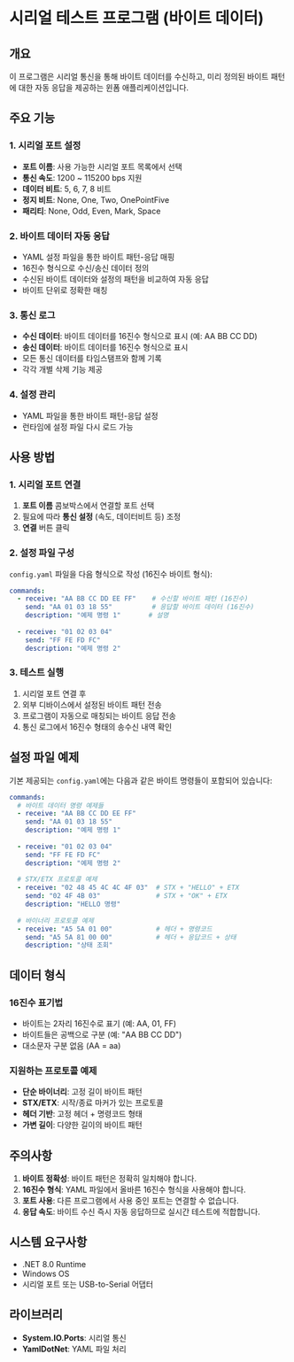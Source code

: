# 시리얼 테스트 프로그램 (바이트 데이터)

## 개요
이 프로그램은 시리얼 통신을 통해 바이트 데이터를 수신하고, 미리 정의된 바이트 패턴에 대한 자동 응답을 제공하는 윈폼 애플리케이션입니다.

## 주요 기능

### 1. 시리얼 포트 설정
- **포트 이름**: 사용 가능한 시리얼 포트 목록에서 선택
- **통신 속도**: 1200 ~ 115200 bps 지원
- **데이터 비트**: 5, 6, 7, 8 비트
- **정지 비트**: None, One, Two, OnePointFive
- **패리티**: None, Odd, Even, Mark, Space

### 2. 바이트 데이터 자동 응답
- YAML 설정 파일을 통한 바이트 패턴-응답 매핑
- 16진수 형식으로 수신/송신 데이터 정의
- 수신된 바이트 데이터와 설정의 패턴을 비교하여 자동 응답
- 바이트 단위로 정확한 매칭

### 3. 통신 로그
- **수신 데이터**: 바이트 데이터를 16진수 형식으로 표시 (예: AA BB CC DD)
- **송신 데이터**: 바이트 데이터를 16진수 형식으로 표시
- 모든 통신 데이터를 타임스탬프와 함께 기록
- 각각 개별 삭제 기능 제공

### 4. 설정 관리
- YAML 파일을 통한 바이트 패턴-응답 설정
- 런타임에 설정 파일 다시 로드 가능

## 사용 방법

### 1. 시리얼 포트 연결
1. **포트 이름** 콤보박스에서 연결할 포트 선택
2. 필요에 따라 **통신 설정** (속도, 데이터비트 등) 조정
3. **연결** 버튼 클릭

### 2. 설정 파일 구성
`config.yaml` 파일을 다음 형식으로 작성 (16진수 바이트 형식):

```yaml
commands:
  - receive: "AA BB CC DD EE FF"    # 수신할 바이트 패턴 (16진수)
    send: "AA 01 03 18 55"          # 응답할 바이트 데이터 (16진수)
    description: "예제 명령 1"       # 설명
  
  - receive: "01 02 03 04"
    send: "FF FE FD FC"
    description: "예제 명령 2"
```

### 3. 테스트 실행
1. 시리얼 포트 연결 후
2. 외부 디바이스에서 설정된 바이트 패턴 전송
3. 프로그램이 자동으로 매칭되는 바이트 응답 전송
4. 통신 로그에서 16진수 형태의 송수신 내역 확인

## 설정 파일 예제

기본 제공되는 `config.yaml`에는 다음과 같은 바이트 명령들이 포함되어 있습니다:

```yaml
commands:
  # 바이트 데이터 명령 예제들
  - receive: "AA BB CC DD EE FF"
    send: "AA 01 03 18 55"
    description: "예제 명령 1"
  
  - receive: "01 02 03 04"
    send: "FF FE FD FC"  
    description: "예제 명령 2"
  
  # STX/ETX 프로토콜 예제
  - receive: "02 48 45 4C 4C 4F 03"  # STX + "HELLO" + ETX
    send: "02 4F 4B 03"              # STX + "OK" + ETX
    description: "HELLO 명령"
  
  # 바이너리 프로토콜 예제  
  - receive: "A5 5A 01 00"           # 헤더 + 명령코드
    send: "A5 5A 81 00 00"           # 헤더 + 응답코드 + 상태
    description: "상태 조회"
```

## 데이터 형식

### 16진수 표기법
- 바이트는 2자리 16진수로 표기 (예: AA, 01, FF)
- 바이트들은 공백으로 구분 (예: "AA BB CC DD")
- 대소문자 구분 없음 (AA = aa)

### 지원하는 프로토콜 예제
- **단순 바이너리**: 고정 길이 바이트 패턴
- **STX/ETX**: 시작/종료 마커가 있는 프로토콜
- **헤더 기반**: 고정 헤더 + 명령코드 형태
- **가변 길이**: 다양한 길이의 바이트 패턴

## 주의사항

1. **바이트 정확성**: 바이트 패턴은 정확히 일치해야 합니다.
2. **16진수 형식**: YAML 파일에서 올바른 16진수 형식을 사용해야 합니다.
3. **포트 사용**: 다른 프로그램에서 사용 중인 포트는 연결할 수 없습니다.
4. **응답 속도**: 바이트 수신 즉시 자동 응답하므로 실시간 테스트에 적합합니다.

## 시스템 요구사항

- .NET 8.0 Runtime
- Windows OS  
- 시리얼 포트 또는 USB-to-Serial 어댑터

## 라이브러리

- **System.IO.Ports**: 시리얼 통신
- **YamlDotNet**: YAML 파일 처리